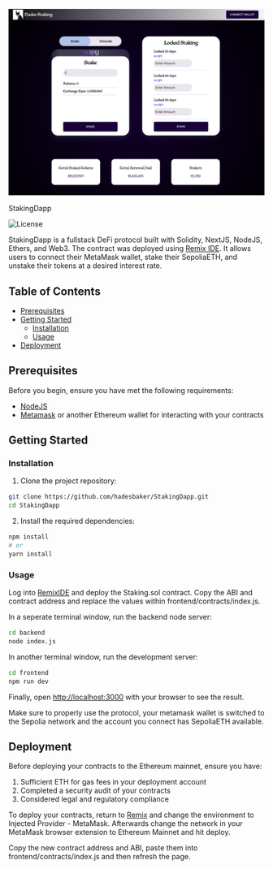![Demo](<demo.png>)


StakingDapp

![License](https://img.shields.io/badge/license-MIT-blue.svg)

StakingDapp is a fullstack DeFi protocol built with Solidity, NextJS, NodeJS, Ethers, and Web3. The contract was deployed using [Remix IDE](https://remix.ethereum.org). It allows users to connect their MetaMask wallet, stake their SepoliaETH, and unstake their tokens at a desired interest rate.

## Table of Contents

- [Prerequisites](#prerequisites)
- [Getting Started](#getting-started)
  - [Installation](#installation)
  - [Usage](#usage)
- [Deployment](#deployment)

## Prerequisites

Before you begin, ensure you have met the following requirements:

- [NodeJS](https://nodejs.org/en/download)
- [Metamask](https://metamask.io/) or another Ethereum wallet for interacting with your contracts

## Getting Started

### Installation

1. Clone the project repository:

```bash
git clone https://github.com/hadesbaker/StakingDapp.git
cd StakingDapp
```

2. Install the required dependencies:

```bash
npm install
# or
yarn install
```

### Usage

Log into [RemixIDE](https://remix.ethereum.org) and deploy the Staking.sol contract. Copy the ABI and contract address and replace the values within frontend/contracts/index.js.

In a seperate terminal window, run the backend node server:

```bash
cd backend
node index.js
```

In another terminal window, run the development server:

```bash
cd frontend
npm run dev
```

Finally, open [http://localhost:3000](http://localhost:3000) with your browser to see the result.

Make sure to properly use the protocol, your metamask wallet is switched to the Sepolia network and the account you connect has SepoliaETH available.

## Deployment

Before deploying your contracts to the Ethereum mainnet, ensure you have:

1. Sufficient ETH for gas fees in your deployment account
2. Completed a security audit of your contracts
3. Considered legal and regulatory compliance

To deploy your contracts, return to [Remix](https://remix.ethereum.org) and change the environment to Injected Provider - MetaMask. Afterwards change the network in your MetaMask browser extension to Ethereum Mainnet and hit deploy. 

Copy the new contract address and ABI, paste them into frontend/contracts/index.js and then refresh the page. 